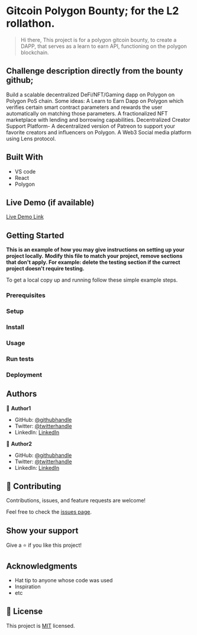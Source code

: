 

# Gitcoin Polygon Bounty; for the L2 rollathon. 

> Hi there,
> This project is for a polygon gitcoin bounty, to create a DAPP, 
> that serves as a learn to earn API, functioning on the polygon blockchain. 


## Challenge description directly from the bounty github;

Build a scalable decentralized DeFi/NFT/Gaming dapp on Polygon on Polygon PoS chain.
Some ideas:
A Learn to Earn Dapp on Polygon which verifies certain smart contract parameters and rewards the user automatically on matching those parameters.
A fractionalized NFT marketplace with lending and borrowing capabilities.
Decentralized Creator Support Platform- A decentralized version of Patreon to support your favorite creators and influencers on Polygon.
A Web3 Social media platform using Lens protocol.


## Built With

- VS code
- React
- Polygon

## Live Demo (if available)

[Live Demo Link](https://livedemo.com)


## Getting Started

**This is an example of how you may give instructions on setting up your project locally.**
**Modify this file to match your project, remove sections that don't apply. For example: delete the testing section if the currect project doesn't require testing.**


To get a local copy up and running follow these simple example steps.

### Prerequisites

### Setup

### Install

### Usage

### Run tests

### Deployment



## Authors

👤 **Author1**

- GitHub: [@githubhandle](https://github.com/githubhandle)
- Twitter: [@twitterhandle](https://twitter.com/twitterhandle)
- LinkedIn: [LinkedIn](https://linkedin.com/in/linkedinhandle)

👤 **Author2**

- GitHub: [@githubhandle](https://github.com/githubhandle)
- Twitter: [@twitterhandle](https://twitter.com/twitterhandle)
- LinkedIn: [LinkedIn](https://linkedin.com/in/linkedinhandle)

## 🤝 Contributing

Contributions, issues, and feature requests are welcome!

Feel free to check the [issues page](../../issues/).

## Show your support

Give a ⭐️ if you like this project!

## Acknowledgments

- Hat tip to anyone whose code was used
- Inspiration
- etc

## 📝 License

This project is [MIT](./MIT.md) licensed.
